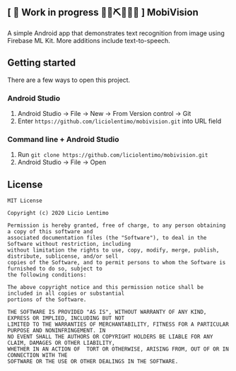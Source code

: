 ## \[ 🚧 Work in progress 👷‍♀️⛏👷🔧️🚧 \] MobiVision

A simple Android app that demonstrates text recognition from image using Firebase ML Kit. More additions include text-to-speech.

 ## Getting started
 
 There are a few ways to open this project.
 
 ### Android Studio
 
 1. Android Studio -> File -> New -> From Version control -> Git
 2. Enter `https://github.com/liciolentimo/mobivision.git` into URL field
 
 ### Command line + Android Studio
 
 1. Run `git clone https://github.com/liciolentimo/mobivision.git`
 2. Android Studio -> File -> Open
 
 ## License
 ```
 MIT License
 
 Copyright (c) 2020 Licio Lentimo
 
 Permission is hereby granted, free of charge, to any person obtaining a copy of this software and 
 associated documentation files (the "Software"), to deal in the Software without restriction, including 
 without limitation the rights to use, copy, modify, merge, publish, distribute, sublicense, and/or sell 
 copies of the Software, and to permit persons to whom the Software is furnished to do so, subject to 
 the following conditions:
 
 The above copyright notice and this permission notice shall be included in all copies or substantial 
 portions of the Software.
 
 THE SOFTWARE IS PROVIDED "AS IS", WITHOUT WARRANTY OF ANY KIND, EXPRESS OR IMPLIED, INCLUDING BUT NOT 
 LIMITED TO THE WARRANTIES OF MERCHANTABILITY, FITNESS FOR A PARTICULAR PURPOSE AND NONINFRINGEMENT. IN 
 NO EVENT SHALL THE AUTHORS OR COPYRIGHT HOLDERS BE LIABLE FOR ANY CLAIM, DAMAGES OR OTHER LIABILITY, 
 WHETHER IN AN ACTION OF  TORT OR OTHERWISE, ARISING FROM, OUT OF OR IN CONNECTION WITH THE 
 SOFTWARE OR THE USE OR OTHER DEALINGS IN THE SOFTWARE.
 ```